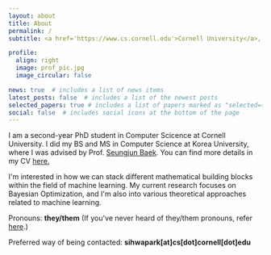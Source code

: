 ```yaml
---
layout: about
title: About
permalink: /
subtitle: <a href='https://www.cs.cornell.edu'>Cornell University</a>, Ithaca, NY

profile:
  align: right
  image: prof_pic.jpg
  image_circular: false

news: true  # includes a list of news items
latest_posts: false  # includes a list of the newest posts
selected_papers: true # includes a list of papers marked as "selected={true}"
social: false  # includes social icons at the bottom of the page
---
```


I am a second-year PhD student in Computer Scicence at Cornell University. I did my BS and MS in Computer Science at Korea University, where I was advised by Prof. [Seungjun Baek](https://singkru.github.io/). You can find more details in my CV [here.](/cv) 

I'm interested in how we can stack different mathematical building blocks within the field of machine learning. My current research focuses on Bayesian Optimization, and I'm also into various theoretical approaches related to machine learning.

Pronouns: __they/them__ (If you've never heard of they/them pronouns, refer [here](https://www.stonewall.org.uk/resources/workplace-trans-inclusion-hub/a-beginners-guide-to-pronouns-and-using-pronouns-in-the-workplace#:~:text=Some%20trans%20and%20gender%20non,generally%20perceived%20as%20gendered%20terms.).)

Preferred way of being contacted: __sihwapark[at]cs[dot]cornell[dot]edu__
